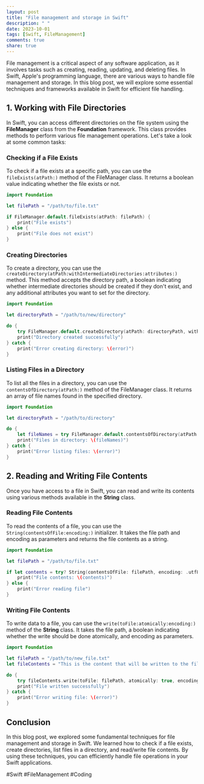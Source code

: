 ```yaml
---
layout: post
title: "File management and storage in Swift"
description: " "
date: 2023-10-01
tags: [Swift, FileManagement]
comments: true
share: true
---
```


File management is a critical aspect of any software application, as it involves tasks such as creating, reading, updating, and deleting files. In Swift, Apple's programming language, there are various ways to handle file management and storage. In this blog post, we will explore some essential techniques and frameworks available in Swift for efficient file handling.

## 1. Working with File Directories

In Swift, you can access different directories on the file system using the **FileManager** class from the **Foundation** framework. This class provides methods to perform various file management operations. Let's take a look at some common tasks:

### Checking if a File Exists

To check if a file exists at a specific path, you can use the `fileExists(atPath:)` method of the FileManager class. It returns a boolean value indicating whether the file exists or not.

```swift
import Foundation

let filePath = "/path/to/file.txt"

if FileManager.default.fileExists(atPath: filePath) {
    print("File exists")
} else {
    print("File does not exist")
}
```

### Creating Directories

To create a directory, you can use the `createDirectory(atPath:withIntermediateDirectories:attributes:)` method. This method accepts the directory path, a boolean indicating whether intermediate directories should be created if they don't exist, and any additional attributes you want to set for the directory.

```swift
import Foundation

let directoryPath = "/path/to/new/directory"

do {
    try FileManager.default.createDirectory(atPath: directoryPath, withIntermediateDirectories: true, attributes: nil)
    print("Directory created successfully")
} catch {
    print("Error creating directory: \(error)")
}
```

### Listing Files in a Directory

To list all the files in a directory, you can use the `contentsOfDirectory(atPath:)` method of the FileManager class. It returns an array of file names found in the specified directory.

```swift
import Foundation

let directoryPath = "/path/to/directory"

do {
    let fileNames = try FileManager.default.contentsOfDirectory(atPath: directoryPath)
    print("Files in directory: \(fileNames)")
} catch {
    print("Error listing files: \(error)")
}
```

## 2. Reading and Writing File Contents

Once you have access to a file in Swift, you can read and write its contents using various methods available in the **String** class.

### Reading File Contents

To read the contents of a file, you can use the `String(contentsOfFile:encoding:)` initializer. It takes the file path and encoding as parameters and returns the file contents as a string.

```swift
import Foundation

let filePath = "/path/to/file.txt"

if let contents = try? String(contentsOfFile: filePath, encoding: .utf8) {
    print("File contents: \(contents)")
} else {
    print("Error reading file")
}
```

### Writing File Contents

To write data to a file, you can use the `write(toFile:atomically:encoding:)` method of the **String** class. It takes the file path, a boolean indicating whether the write should be done atomically, and encoding as parameters.

```swift
import Foundation

let filePath = "/path/to/new_file.txt"
let fileContents = "This is the content that will be written to the file."

do {
    try fileContents.write(toFile: filePath, atomically: true, encoding: .utf8)
    print("File written successfully")
} catch {
    print("Error writing file: \(error)")
}
```

## Conclusion

In this blog post, we explored some fundamental techniques for file management and storage in Swift. We learned how to check if a file exists, create directories, list files in a directory, and read/write file contents. By using these techniques, you can efficiently handle file operations in your Swift applications.

#Swift #FileManagement #Coding